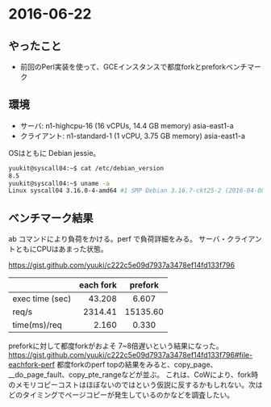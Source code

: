 2016-06-22
==========

## やったこと

- 前回のPerl実装を使って、GCEインスタンスで都度forkとpreforkベンチマーク

## 環境

- サーバ: n1-highcpu-16 (16 vCPUs, 14.4 GB memory) asia-east1-a
- クライアント: n1-standard-1 (1 vCPU, 3.75 GB memory) asia-east1-a

OSはともに Debian jessie。

```bash
yuukit@syscall04:~$ cat /etc/debian_version
8.5
yuukit@syscall04:~$ uname -a
Linux syscall04 3.16.0-4-amd64 #1 SMP Debian 3.16.7-ckt25-2 (2016-04-08) x86_64 GNU/Linux
```

## ベンチマーク結果

ab コマンドにより負荷をかける。perf で負荷詳細をみる。
サーバ・クライアントともにCPUはあまった状態。

https://gist.github.com/yuuki/c222c5e09d7937a3478ef14fd133f796

|         | each fork | prefork |
|--------|----------:|:-------:|
| exec time (sec) | 43.208 | 6.607 |
| req/s  | 2314.41  |  15135.60 |
| time(ms)/req | 2.160 | 0.330 |

preforkに対して都度forkがおよそ 7~8倍遅いという結果になった。
https://gist.github.com/yuuki/c222c5e09d7937a3478ef14fd133f796#file-eachfork-perf 都度forkのperf topの結果をみると、copy_page、__do_page_fault、copy_pte_rangeなどが並ぶ。
これは、CoWにより、fork時のメモリコピーコストはほぼないのではという仮説に反するかもしれない。次はどのタイミングでページコピーが発生しているのかなどを調査したい。

